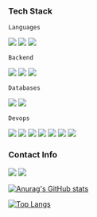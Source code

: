 ### Tech Stack
  
`Languages`  
  
<img src="https://img.shields.io/badge/Javascript-F7DF1E?style=flat-square&logo=Javascript&logoColor=white"/> <img src="https://img.shields.io/badge/Typescript-3178C6?style=flat-square&logo=Typescript&logoColor=white"/> <img src="https://img.shields.io/badge/Golang-00ADD8?style=flat-square&logo=Go&logoColor=white"/>    
  
`Backend`  
  
<img src="https://img.shields.io/badge/Node.js-339933?style=flat-square&logo=Node.js&logoColor=white"/> <img src="https://img.shields.io/badge/Express-000000?style=flat-square&logo=Express&logoColor=white"/> <img src="https://img.shields.io/badge/NestJS-E0234E?style=flat-square&logo=NestJS&logoColor=white"/>  
  
`Databases`  
  
<img src="https://img.shields.io/badge/MongoDB-47A248?style=flat-square&logo=MongoDB&logoColor=white"/> <img src="https://img.shields.io/badge/MySQL-4479A1?style=flat-square&logo=MySQL&logoColor=white"/>  
  
`Devops`  
  
<img src="https://img.shields.io/badge/AWS-important?style=flat-square&logo=Amazon AWS&logoColor=white"/> <img src="https://img.shields.io/badge/Docker-blue?style=flat-square&logo=Docker&logoColor=white"/> <img src="https://img.shields.io/badge/Terraform-blueviolet?style=flat-square&logo=Terraform&logoColor=white"/> <img src="https://img.shields.io/badge/Kubernetes-blue?style=flat-square&logo=Kubernetes&logoColor=white"/> <img src="https://img.shields.io/badge/Linux-FCC624?style=flat-square&logo=Linux&logoColor=black"/> <img src="https://img.shields.io/badge/Jenkins-D24939?style=flat-square&logo=Jenkins&logoColor=white"/> <img src="https://img.shields.io/badge/Helm-0F1689?style=flat-square&logo=Helm&logoColor=white"/>  
  
### Contact Info
<img src="https://img.shields.io/badge/qwp0905@gmail.com-EA4335?style=flat-square&logo=Gmail&logoColor=white"/> <a href="https://www.linkedin.com/in/kwonjin-jung-024661248"><img src="https://img.shields.io/badge/LinkedIn-0077B5?style=flat-square&logo=linkedin&logoColor=white" /></a>


[![Anurag's GitHub stats](https://github-readme-stats.vercel.app/api?username=qwp0905)](https://github.com/anuraghazra/github-readme-stats)

[![Top Langs](https://github-readme-stats.vercel.app/api/top-langs/?username=qwp0905)](https://github.com/anuraghazra/github-readme-stats)
